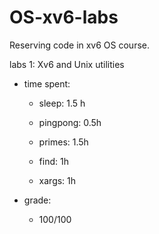 # OS-xv6-labs
Reserving code in xv6 OS course.

labs 1: Xv6 and Unix utilities

- time spent:

    - sleep:      1.5 h

    - pingpong:   0.5h

    - primes:     1.5h

    - find:       1h

    - xargs:      1h
- grade:
    - 100/100

